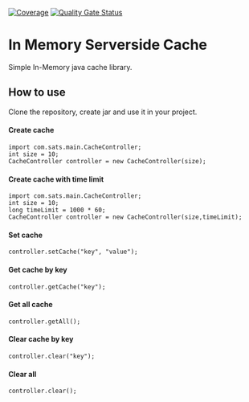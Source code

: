 [![Coverage](https://sonarcloud.io/api/project_badges/measure?project=Cache-Bucket&metric=coverage)](https://sonarcloud.io/dashboard?id=Cache-Bucket)
[![Quality Gate Status](https://sonarcloud.io/api/project_badges/measure?project=Cache-Bucket&metric=alert_status)](https://sonarcloud.io/dashboard?id=Cache-Bucket)


# In Memory Serverside Cache
Simple In-Memory java cache library.
<br>
## How to use
Clone the repository, create jar and use it in your project.
<br>

#### Create cache
```
import com.sats.main.CacheController;
int size = 10;
CacheController controller = new CacheController(size);
```

#### Create cache with time limit
```
import com.sats.main.CacheController;
int size = 10;
long timeLimit = 1000 * 60;
CacheController controller = new CacheController(size,timeLimit);
```
#### Set cache
```
controller.setCache("key", "value");
```
#### Get cache by key
```
controller.getCache("key");
```
#### Get all cache
```
controller.getAll();
```
#### Clear cache by key
```
controller.clear("key");
```
#### Clear all
```
controller.clear();
```
